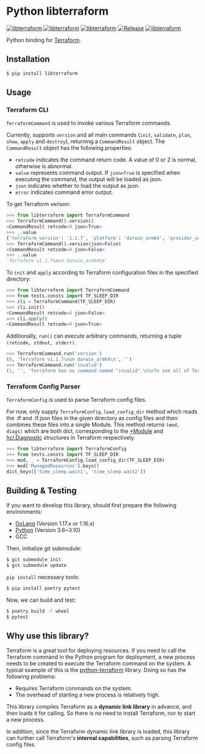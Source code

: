 # Python libterraform

[![libterraform](https://img.shields.io/pypi/v/libterraform.svg)](https://pypi.python.org/pypi/libterraform)
[![libterraform](https://img.shields.io/pypi/l/libterraform.svg)](https://pypi.python.org/pypi/libterraform)
[![libterraform](https://img.shields.io/pypi/pyversions/libterraform.svg)](https://pypi.python.org/pypi/libterraform)
[![Release](https://github.com/Prodesire/py-libterraform/actions/workflows/release.yml/badge.svg)](https://github.com/Prodesire/py-libterraform/actions/workflows/release.yml)
[![libterraform](https://img.shields.io/pypi/dm/libterraform)](https://pypi.python.org/pypi/libterraform)

Python binding for [Terraform](https://www.terraform.io/).

## Installation

```bash
$ pip install libterraform
```

## Usage

### Terraform CLI

`TerraformCommand` is used to invoke various Terraform commands.

Currently, supports `version` and all main commands (`init`, `validate`, `plan`, `show`, `apply` and `destroy`),
returning a `CommandResult` object. The `CommandResult` object has the following properties:

- `retcode` indicates the command return code. A value of 0 or 2 is normal, otherwise is abnormal.
- `value` represents command output. If `json=True` is specified when executing the command, the output will be loaded
  as json.
- `json` indicates whether to load the output as json.
- `error` indicates command error output.

To get Terraform verison:

```python
>>> from libterraform import TerraformCommand
>>> TerraformCommand().version()
<CommandResult retcode=0 json=True>
>>> _.value
{'terraform_version': '1.1.7', 'platform': 'darwin_arm64', 'provider_selections': {}, 'terraform_outdated': False}
>>> TerraformCommand().version(json=False)
<CommandResult retcode=0 json=False>
>>> _.value
'Terraform v1.1.7\non darwin_arm64\n'
```

To `init` and `apply` according to Terraform configuration files in the specified directory:

```python
>>> from libterraform import TerraformCommand
>>> from tests.consts import TF_SLEEP_DIR
>>> cli = TerraformCommand(TF_SLEEP_DIR)
>>> cli.init()
<CommandResult retcode=0 json=False>
>>> cli.apply()
<CommandResult retcode=0 json=True>
```

Additionally, `run()` can execute arbitrary commands, returning a tuple `(retcode, stdout, stderr)`.

```python
>>> TerraformCommand.run('version')
(0, 'Terraform v1.1.7\non darwin_arm64\n', '')
>>> TerraformCommand.run('invalid')
(1, '', 'Terraform has no command named "invalid".\n\nTo see all of Terraform\'s top-level commands, run:\n  terraform -help\n\n')
```

### Terraform Config Parser

`TerraformConfig` is used to parse Terraform config files.

For now, only supply `TerraformConfig.load_config_dir` method which reads the .tf and .tf.json files in the given
directory as config files and then combines these files into a single Module. This method returns `(mod, diags)`
which are both dict, corresponding to
the [*Module](https://github.com/hashicorp/terraform/blob/2a5420cb9acf8d5f058ad077dade80214486f1c4/internal/configs/module.go#L14)
and [hcl.Diagnostic](https://github.com/hashicorp/hcl/blob/v2.11.1/diagnostic.go#L26) structures in Terraform
respectively.

```python
>>> from libterraform import TerraformConfig
>>> from tests.consts import TF_SLEEP_DIR
>>> mod, _ = TerraformConfig.load_config_dir(TF_SLEEP_DIR)
>>> mod['ManagedResources'].keys()
dict_keys(['time_sleep.wait1', 'time_sleep.wait2'])
```

## Building & Testing

If you want to develop this library, should first prepare the following environments:
- [GoLang](https://go.dev/dl/) (Version 1.17.x or 1.16.x)
- [Python](https://www.python.org/downloads/) (Version 3.6~3.10)
- GCC

Then, initialize git submodule:
```bash
$ git submodule init
$ git submodule update
```

`pip install` necessary tools:

```bash
$ pip install poetry pytest
```

Now, we can build and test:
```bash
$ poetry build -f wheel
$ pytest
```


## Why use this library?
Terraform is a great tool for deploying resources. If you need to call the Terraform command in the Python program
for deployment, a new process needs to be created to execute the Terraform command on the system. A typical example 
of this is the [python-terraform](https://github.com/beelit94/python-terraform) library. 
Doing so has the following problems:
- Requires Terraform commands on the system.
- The overhead of starting a new process is relatively high.

This library compiles Terraform as a **dynamic link library** in advance, and then loads it for calling. 
So there is no need to install Terraform, nor to start a new process.

In addition, since the Terraform dynamic link library is loaded, this library can further call Terraform's 
**internal capabilities**, such as parsing Terraform config files.
